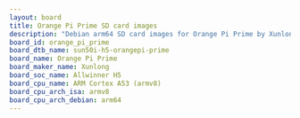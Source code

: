 ```yaml
---
layout: board
title: Orange Pi Prime SD card images
description: "Debian arm64 SD card images for Orange Pi Prime by Xunlong, SoC: Allwinner H5, CPU ISA: armv8"
board_id: orange_pi_prime
board_dtb_name: sun50i-h5-orangepi-prime
board_name: Orange Pi Prime
board_maker_name: Xunlong
board_soc_name: Allwinner H5
board_cpu_name: ARM Cortex A53 (armv8)
board_cpu_arch_isa: armv8
board_cpu_arch_debian: arm64
---
```

